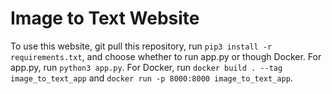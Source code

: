 # Image to Text Website
<!-- To use this website, git pull this repository, run `pip3 install -r requirements.txt`, and run `python3 app.py`. -->

To use this website, git pull this repository, run `pip3 install -r requirements.txt`, and choose whether to run app.py or though Docker. For app.py, run `python3 app.py`. For Docker, run `docker build . --tag image_to_text_app` and `docker run -p 8000:8000 image_to_text_app`.